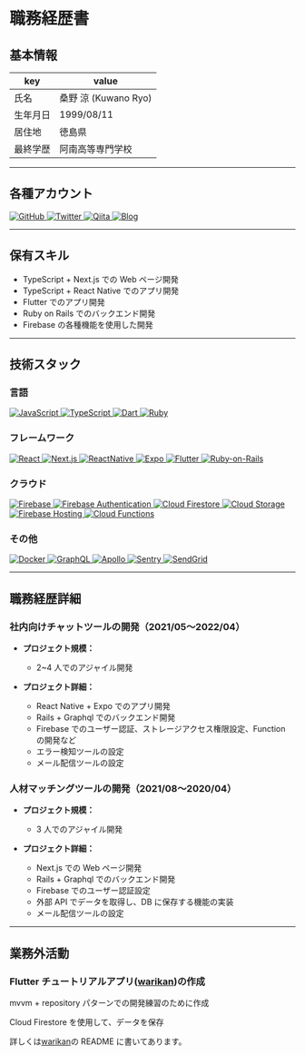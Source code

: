 # 職務経歴書

## 基本情報

| key      | value                |
| -------- | -------------------- |
| 氏名     | 桑野 涼 (Kuwano Ryo) |
| 生年月日 | 1999/08/11           |
| 居住地   | 徳島県               |
| 最終学歴 | 阿南高等専門学校     |

---

## 各種アカウント

<p>
  <a href="https://github.com/RYO1223" >
    <img alt="GitHub" src="https://img.shields.io/badge/kuwanoryo-181717.svg?&style=flat&logo=github&logoColor=white" />
  </a>
  <a href="https://twitter.com/RYO59804624" >
    <img alt="Twitter" src="https://img.shields.io/badge/@RYO59804624-1DA1F2.svg?&style=flat&logo=twitter&logoColor=white" />
  </a>
  <a href="https://qiita.com/RYO1223" >
    <img alt="Qiita" src="https://img.shields.io/badge/RYO1223-55C500.svg?&style=flat&logo=qiita&logoColor=white" />
  </a>
  <a href="https://ryoblog365.com/" >
    <img alt="Blog" src="https://img.shields.io/badge/ryoblog-21759B.svg?&style=flat&logo=wordPress&logoColor=white" />
  </a>
</p>

---

## 保有スキル

- TypeScript + Next.js での Web ページ開発
- TypeScript + React Native でのアプリ開発
- Flutter でのアプリ開発
- Ruby on Rails でのバックエンド開発
- Firebase の各種機能を使用した開発

---

## 技術スタック

### 言語

<p>
  <a href="https://www.javascript.com/" >
    <img alt="JavaScript" src="https://img.shields.io/badge/JavaScript-F7DF1E?style=flat&logo=JavaScript&logoColor=white" />
  </a>
  <a href="https://www.typescriptlang.org/" >
    <img alt="TypeScript" src="https://img.shields.io/badge/TypeScript-3178C6?style=flat&logo=typescript&logoColor=white" />
  </a>
  <a href="https://dart.dev/" >
    <img alt="Dart" src="https://img.shields.io/badge/Dart-0175c2?style=flat&logo=dart&logoColor=white" />
  </a>
  <a href="https://www.ruby-lang.org/ja/" >
    <img alt="Ruby" src="https://img.shields.io/badge/Ruby-CC342D?style=flat&logo=Ruby&logoColor=white" />
  </a>
</p>

### フレームワーク

<p>
  <a href="https://ja.reactjs.org/" >
    <img alt="React" src="https://img.shields.io/badge/React-61DAFB?style=flat&logo=react&logoColor=white" />
  </a>
  <a href="https://nextjs.org/" >
    <img alt="Next.js" src="https://img.shields.io/badge/Next.js-000000?style=flat&logo=nextdotjs&logoColor=white" />
  </a>
  <a href="https://reactnative.dev/" >
    <img alt="ReactNative" src="https://img.shields.io/badge/React_Native-61DAFB?style=flat&logo=react&logoColor=white" />
  </a>
  <a href="https://docs.expo.dev/" >
    <img alt="Expo" src="https://img.shields.io/badge/Expo-000020?style=flat&logo=expo&logoColor=white" />
  </a>
  <a href="https://flutter.dev/" >
    <img alt="Flutter" src="https://img.shields.io/badge/Flutter-02569B?style=flat&logo=flutter&logoColor=white" />
  </a>
  <a href="https://rubyonrails.org/" >
    <img alt="Ruby-on-Rails" src="https://img.shields.io/badge/Ruby_on_Rails-CC0000?style=flat&logo=Ruby-on-Rails&logoColor=white" />
  </a>
</p>

### クラウド

<p>
  <a href="https://firebase.google.com/" >
    <img alt="Firebase" src="https://img.shields.io/badge/Firebase-FFCA28?style=flat&logo=Firebase&logoColor=white" />
  </a>
  <a href="https://firebase.google.com/docs/auth?hl=ja" >
    <img alt="Firebase Authentication" src="https://img.shields.io/badge/Authentication-FFCA28?style=flat&logoColor=white" />
  </a>
  <a href="https://firebase.google.com/docs/firestore?hl=ja" >
    <img alt="Cloud Firestore" src="https://img.shields.io/badge/Cloud_Firestore-FFCA28?style=flat&logoColor=white" />
  </a>
  <a href="https://firebase.google.com/docs/storage?hl=ja" >
    <img alt="Cloud Storage" src="https://img.shields.io/badge/Cloud_Storage-FFCA28?style=flat&logoColor=white" />
  </a>
  <a href="https://firebase.google.com/docs/hosting?hl=ja" >
    <img alt="Firebase Hosting" src="https://img.shields.io/badge/Firebase_Hosting-FFCA28?style=flat&logoColor=white" />
  </a>
  <a href="https://firebase.google.com/docs/functions?hl=ja" >
    <img alt="Cloud Functions" src="https://img.shields.io/badge/Cloud_Functions-FFCA28?style=flat&logoColor=white" />
  </a>
</p>

### その他

<p>
  <a href="https://www.docker.com/" >
    <img alt="Docker" src="https://img.shields.io/badge/Docker-46a2f1?style=flat&logo=docker&logoColor=white" />
  </a>
  <a href="https://graphql.org/" >
    <img alt="GraphQL" src="https://img.shields.io/badge/GraphQL-E10098?style=flat&logo=graphql&logoColor=white" />
  </a>
  <a href="https://www.apollographql.com/" >
    <img alt="Apollo" src="https://img.shields.io/badge/Apollo%20GraphQL-311C87?style=flat&logo=apollo-graphql&logoColor=white" />
  </a>
  <a href="https://sentry.io/welcome/" >
    <img alt="Sentry" src="https://img.shields.io/badge/Sentry-362d59?style=flat&logo=sentry&logoColor=white" />
  </a>
  <a href="https://sendgrid.kke.co.jp/" >
    <img alt="SendGrid" src="https://img.shields.io/badge/SendGrid-white?style=flat" />
  </a>
</p>

---

## 職務経歴詳細

### 社内向けチャットツールの開発（2021/05〜2022/04）

- **プロジェクト規模：**

  - 2~4 人でのアジャイル開発

- **プロジェクト詳細：**
  - React Native + Expo でのアプリ開発
  - Rails + Graphql でのバックエンド開発
  - Firebase でのユーザー認証、ストレージアクセス権限設定、Function の開発など
  - エラー検知ツールの設定
  - メール配信ツールの設定

### 人材マッチングツールの開発（2021/08〜2020/04）

- **プロジェクト規模：**

  - 3 人でのアジャイル開発

- **プロジェクト詳細：**
  - Next.js での Web ページ開発
  - Rails + Graphql でのバックエンド開発
  - Firebase でのユーザー認証設定
  - 外部 API でデータを取得し、DB に保存する機能の実装
  - メール配信ツールの設定

---

## 業務外活動

### Flutter チュートリアルアプリ([warikan](https://github.com/RYO1223/warikan))の作成

mvvm + repository パターンでの開発練習のために作成

Cloud Firestore を使用して、データを保存

詳しくは[warikan](https://github.com/RYO1223/warikan)の README に書いてあります。
